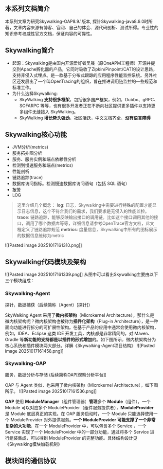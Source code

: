 ## 本系列文档简介
本系列文章为研究Skywalking-OAP8.9.1版本, 探针Skywalking-java8.9.0时所著，文章内容来源有博客、官网、自己的体会、源代码剖析、测试所得。专业性的知识参考权威性官方文档，保证内容的可靠性。
## Skywalking简介
- 起源：Skywalking是由国内开源爱好者吴晟（原OneAPM工程师）开源并提交到Apache孵化器的产品，它同时吸收了Zipkin/Pinpoint/CAT的设计思路，支持非侵入式埋点。是一款基于分布式跟踪的应用程序性能监控系统。另外社区还发展出了一个叫OpenTracing的组织，旨在推进调用链监控的一些规范和标准工作。
- 为什么选择Skywalking:
	- SkyWalking **支持很多框架**，包括很多国产框架，例如，Dubbo、gRPC、SOFARPC 等等，也有很多开发者正在不断向社区提供更多插件以支持更多组件无缝接入 SkyWalking。
	- SkyWalking **增长势头强劲**，社区活跃，中文文档齐全，**没有语言障碍**
## Skywalking核心功能
- JVM分析(metrics)
- 服务拓扑图分析
- 服务、服务实例和端点依赖性分析
- 检测到慢速服务和端点(metrics)
- 性能剖析
- 链路追踪(trace)
- 数据库访问指标。检测慢速数据库访问语句（包括 SQL 语句）
- 报警
- LOG
> 这里介绍几个概念：
   **log**: 日志，Skywalking中需要进行特殊的配置才能显示日志信息，这个不符合我们的需求，我们要求是无侵入的性能监控。  
   **trace**: 链路追踪，能够反映输出接口的调用链，比如这个接口调用其他的接口，调用了哪个数据库等等，详细信息请参考OpenTrace官方文档，此文档定义了链路追踪规范 
   **metrics**: 度量信息，Skywalking中所有的图标展示的数据信息统称为metric

![[Pasted image 20251017161310.png]]
## Skywalking代码模块及架构
![[Pasted image 20251017161339.png]]
从图中可以看出Skywalking主要由以下三个模块组成：
### Skywalking-Agent
探针，数据捕获（后续简称（Agent）[探针]）

SkyWalking Agent 采用了**微内核架构**（Microkernel Architecture），那什么是微内核架构呢？微内核架构也被称为**插件化架构**（Plug-in Architecture），是一种面向功能进行拆分的可扩展性架构。在基于产品的应用中通常会使用微内核架构，例如，IDEA、Eclipse 这类 IDE 开发工具，内核都是非常精简的，对 Maven、Gradle 等**新功能的支持都是以插件的形式增加**的。如下图所示，微内核架构分为核心系统和插件模块两大部分。详解《Skywalking-Agent项目结构》
![[Pasted image 20251017161458.png]]
### Skywalking-OAP
服务，数据分析与存储 (后续简称OAP[观察分析平台])

OAP 与 Agent 类似，也采用了微内核架构（Microkernel Architecture），如下图所示。
![[Pasted image 20251017161536.png]]

**OAP** 使用 **ModuleManager**（组件管理器）**管理**多个 **Module**（组件），一个 Module 可以对应多个 ModuleProvider（组件服务提供者），**ModuleProvider** 是 Module 底层真正的实现。在 OAP 服务启动时，一个 Module 只能选择使用一个 ModuleProvider 对外提供服务。**一个 ModuleProvider 可能支撑了一个非常复杂的大功能**，在一个 ModuleProvider 中，可以包含多个 Service ，一个 Service 实现了一个 ModuleProvider 中的一部分功能，通过将多个 Service 进行组装集成，可以得到 ModuleProvider 的完整功能。具体结构设计见《Skywalking模块加载机制》

## 模块间的通信协议
